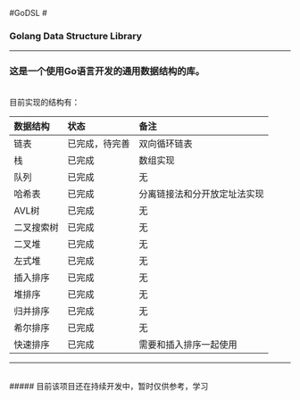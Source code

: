 #GoDSL #
### Golang Data Structure Library
-----
### 这是一个使用Go语言开发的通用数据结构的库。
<br />
目前实现的结构有：
<br />

| 数据结构 | 状态 | 备注 |
| :----- | :----- | :----- |
| 链表 | 已完成，待完善 | 双向循环链表 |
| 栈 | 已完成 | 数组实现 |
| 队列 | 已完成 | 无 |
| 哈希表 | 已完成 | 分离链接法和分开放定址法实现 |
| AVL树 | 已完成 | 无 |
| 二叉搜索树 | 已完成 | 无 |
| 二叉堆 | 已完成 | 无 |
| 左式堆 | 已完成 | 无 |
| 插入排序 | 已完成 | 无 |
| 堆排序 | 已完成 | 无 |
| 归并排序 | 已完成 | 无 |
| 希尔排序 | 已完成 | 无 |
| 快速排序 | 已完成 | 需要和插入排序一起使用 |
-----
<br />
##### 目前该项目还在持续开发中，暂时仅供参考，学习
